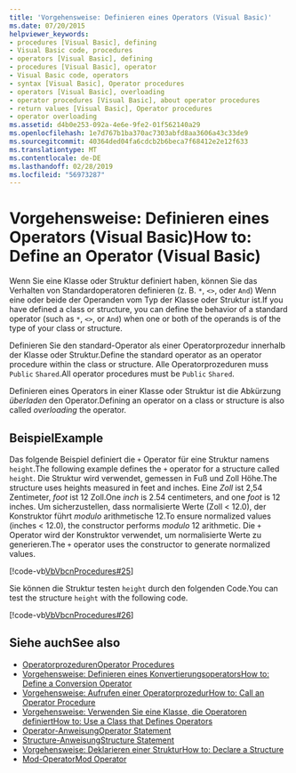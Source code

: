 ```yaml
---
title: 'Vorgehensweise: Definieren eines Operators (Visual Basic)'
ms.date: 07/20/2015
helpviewer_keywords:
- procedures [Visual Basic], defining
- Visual Basic code, procedures
- operators [Visual Basic], defining
- procedures [Visual Basic], operator
- Visual Basic code, operators
- syntax [Visual Basic], Operator procedures
- operators [Visual Basic], overloading
- operator procedures [Visual Basic], about operator procedures
- return values [Visual Basic], Operator procedures
- operator overloading
ms.assetid: d4b0e253-092a-4e6e-9fe2-01f562140a29
ms.openlocfilehash: 1e7d767b1ba370ac7303abfd8aa3606a43c33de9
ms.sourcegitcommit: 40364ded04fa6cdcb2b6beca7f68412e2e12f633
ms.translationtype: MT
ms.contentlocale: de-DE
ms.lasthandoff: 02/28/2019
ms.locfileid: "56973287"
---
```

# <a name="how-to-define-an-operator-visual-basic"></a><span data-ttu-id="b68cb-102">Vorgehensweise: Definieren eines Operators (Visual Basic)</span><span class="sxs-lookup"><span data-stu-id="b68cb-102">How to: Define an Operator (Visual Basic)</span></span>
<span data-ttu-id="b68cb-103">Wenn Sie eine Klasse oder Struktur definiert haben, können Sie das Verhalten von Standardoperatoren definieren (z. B. `*`, `<>`, oder `And`) Wenn eine oder beide der Operanden vom Typ der Klasse oder Struktur ist.</span><span class="sxs-lookup"><span data-stu-id="b68cb-103">If you have defined a class or structure, you can define the behavior of a standard operator (such as `*`, `<>`, or `And`) when one or both of the operands is of the type of your class or structure.</span></span>  
  
 <span data-ttu-id="b68cb-104">Definieren Sie den standard-Operator als einer Operatorprozedur innerhalb der Klasse oder Struktur.</span><span class="sxs-lookup"><span data-stu-id="b68cb-104">Define the standard operator as an operator procedure within the class or structure.</span></span> <span data-ttu-id="b68cb-105">Alle Operatorprozeduren muss `Public` `Shared`.</span><span class="sxs-lookup"><span data-stu-id="b68cb-105">All operator procedures must be `Public` `Shared`.</span></span>  
  
 <span data-ttu-id="b68cb-106">Definieren eines Operators in einer Klasse oder Struktur ist die Abkürzung *überladen* den Operator.</span><span class="sxs-lookup"><span data-stu-id="b68cb-106">Defining an operator on a class or structure is also called *overloading* the operator.</span></span>  
  
## <a name="example"></a><span data-ttu-id="b68cb-107">Beispiel</span><span class="sxs-lookup"><span data-stu-id="b68cb-107">Example</span></span>  
 <span data-ttu-id="b68cb-108">Das folgende Beispiel definiert die `+` Operator für eine Struktur namens `height`.</span><span class="sxs-lookup"><span data-stu-id="b68cb-108">The following example defines the `+` operator for a structure called `height`.</span></span> <span data-ttu-id="b68cb-109">Die Struktur wird verwendet, gemessen in Fuß und Zoll Höhe.</span><span class="sxs-lookup"><span data-stu-id="b68cb-109">The structure uses heights measured in feet and inches.</span></span> <span data-ttu-id="b68cb-110">Eine *Zoll* ist 2,54 Zentimeter, *foot* ist 12 Zoll.</span><span class="sxs-lookup"><span data-stu-id="b68cb-110">One *inch* is 2.54 centimeters, and one *foot* is 12 inches.</span></span> <span data-ttu-id="b68cb-111">Um sicherzustellen, dass normalisierte Werte (Zoll < 12.0), der Konstruktor führt *modulo* arithmetische 12.</span><span class="sxs-lookup"><span data-stu-id="b68cb-111">To ensure normalized values (inches < 12.0), the constructor performs *modulo* 12 arithmetic.</span></span> <span data-ttu-id="b68cb-112">Die `+` Operator wird der Konstruktor verwendet, um normalisierte Werte zu generieren.</span><span class="sxs-lookup"><span data-stu-id="b68cb-112">The `+` operator uses the constructor to generate normalized values.</span></span>  
  
 [!code-vb[VbVbcnProcedures#25](~/samples/snippets/visualbasic/VS_Snippets_VBCSharp/VbVbcnProcedures/VB/Class1.vb#25)]  
  
 <span data-ttu-id="b68cb-113">Sie können die Struktur testen `height` durch den folgenden Code.</span><span class="sxs-lookup"><span data-stu-id="b68cb-113">You can test the structure `height` with the following code.</span></span>  
  
 [!code-vb[VbVbcnProcedures#26](~/samples/snippets/visualbasic/VS_Snippets_VBCSharp/VbVbcnProcedures/VB/Class1.vb#26)]  
  
  
## <a name="see-also"></a><span data-ttu-id="b68cb-114">Siehe auch</span><span class="sxs-lookup"><span data-stu-id="b68cb-114">See also</span></span>
- [<span data-ttu-id="b68cb-115">Operatorprozeduren</span><span class="sxs-lookup"><span data-stu-id="b68cb-115">Operator Procedures</span></span>](./operator-procedures.md)
- [<span data-ttu-id="b68cb-116">Vorgehensweise: Definieren eines Konvertierungsoperators</span><span class="sxs-lookup"><span data-stu-id="b68cb-116">How to: Define a Conversion Operator</span></span>](./how-to-define-a-conversion-operator.md)
- [<span data-ttu-id="b68cb-117">Vorgehensweise: Aufrufen einer Operatorprozedur</span><span class="sxs-lookup"><span data-stu-id="b68cb-117">How to: Call an Operator Procedure</span></span>](./how-to-call-an-operator-procedure.md)
- [<span data-ttu-id="b68cb-118">Vorgehensweise: Verwenden Sie eine Klasse, die Operatoren definiert</span><span class="sxs-lookup"><span data-stu-id="b68cb-118">How to: Use a Class that Defines Operators</span></span>](./how-to-use-a-class-that-defines-operators.md)
- [<span data-ttu-id="b68cb-119">Operator-Anweisung</span><span class="sxs-lookup"><span data-stu-id="b68cb-119">Operator Statement</span></span>](../../../../visual-basic/language-reference/statements/operator-statement.md)
- [<span data-ttu-id="b68cb-120">Structure-Anweisung</span><span class="sxs-lookup"><span data-stu-id="b68cb-120">Structure Statement</span></span>](../../../../visual-basic/language-reference/statements/structure-statement.md)
- [<span data-ttu-id="b68cb-121">Vorgehensweise: Deklarieren einer Struktur</span><span class="sxs-lookup"><span data-stu-id="b68cb-121">How to: Declare a Structure</span></span>](../../../../visual-basic/programming-guide/language-features/data-types/how-to-declare-a-structure.md)
- [<span data-ttu-id="b68cb-122">Mod-Operator</span><span class="sxs-lookup"><span data-stu-id="b68cb-122">Mod Operator</span></span>](../../../../visual-basic/language-reference/operators/mod-operator.md)
